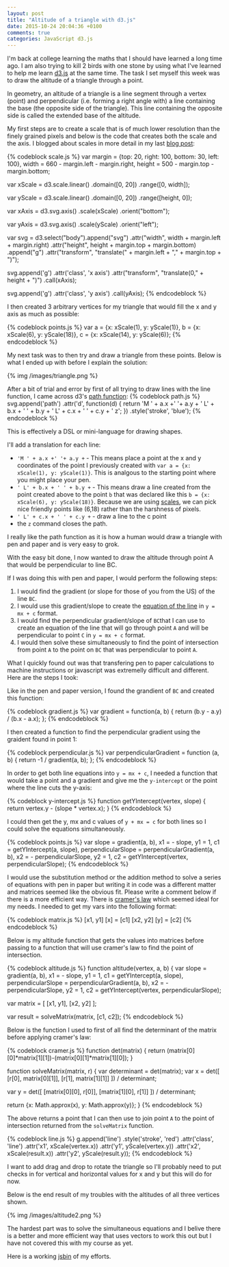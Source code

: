 ```yaml
---
layout: post
title: "Altitude of a triangle with d3.js"
date: 2015-10-24 20:04:36 +0100
comments: true
categories: JavaScript d3.js
---
```

I'm back at college learning the maths that I should have learned a long time ago.  I am also trying to kill 2 birds with one stone by using what I've learned to help me learn <a href="http://d3js.org/" target="_blank">d3.js</a> at the same time.  The task I set myself this week was to draw the altitude of a triangle through a point.

In geometry, an altitude of a triangle is a line segment through a vertex (point) and perpendicular (i.e. forming a right angle with) a line containing the base (the opposite side of the triangle).  This line containing the opposite side is called the extended base of the altitude.

My first steps are to create a scale that is of much lower resolution than the finely grained pixels and below is the code that creates both the scale and the axis.  I blogged about scales in more detail in my last <a href="http://www.thesoftwaresimpleton.com/blog/2015/09/20/first-d3/" target="_blank">blog post</a>:

{% codeblock scale.js %}
var margin = {top: 20, right: 100, bottom: 30, left: 100},
    width = 660 - margin.left - margin.right,
    height = 500 - margin.top - margin.bottom;

var xScale = d3.scale.linear()
    .domain([0, 20])
    .range([0, width]);

var yScale = d3.scale.linear()
    .domain([0, 20])
    .range([height, 0]);

var xAxis = d3.svg.axis()
    .scale(xScale)
    .orient("bottom");

var yAxis = d3.svg.axis()
    .scale(yScale)
    .orient("left");

var svg = d3.select("body").append("svg")
    .attr("width", width + margin.left + margin.right)
    .attr("height", height + margin.top + margin.bottom)
    .append("g")
    .attr("transform", "translate(" + margin.left + "," + margin.top + ")");

svg.append('g')
    .attr('class', 'x axis')
    .attr("transform", "translate(0," + height + ")")
    .call(xAxis);

svg.append('g')
    .attr('class', 'y axis')
    .call(yAxis);
{% endcodeblock %}

I then created 3 arbitrary vertices for my triangle that would fill the x and y axis as much as possible:

{% codeblock points.js %}
var a = {x: xScale(1), y: yScale(1)},
    b = {x: xScale(6), y: yScale(18)},
    c = {x: xScale(14), y: yScale(6)};
{% endcodeblock %}

My next task was to then try and draw a triangle from these points.  Below is what I ended up with before I explain the solution:

{% img /images/triangle.png %}

After a bit of trial and error by first of all trying to draw lines with the line function, I came across d3's <a href="https://www.dashingd3js.com/svg-paths-and-d3js">path function</a>:
{% codeblock path.js %}
svg.append('path')
    .attr('d', function(d) {
      return 'M ' + a.x +' '+ a.y +
             ' L' + b.x + ' ' + b.y +
             ' L' + c.x + ' ' + c.y +
             ' z';
    })
    .style('stroke', 'blue');
{% endcodeblock %}

This is effectively a DSL or mini-language for drawing shapes.

I'll add a translation for each line:

- ```'M ' + a.x +' '+ a.y +``` - This means place a point at the x and y coordinates of the point I previously created with ```var a = {x: xScale(1), y: yScale(1)}```.  This is analgous to the starting point where you might place your pen.
- ```' L' + b.x + ' ' + b.y +``` - This means draw a line created from the point created above to the point ```b``` that was declared like this ```b = {x: xScale(6), y: yScale(18)}```.  Because we are using <a href="https://github.com/mbostock/d3/wiki/Quantitative-Scales" target="_blanl">scales</a>, we can pick nice friendly points like (6,18) rather than the harshness of pixels.
- ```' L' + c.x + ' ' + c.y +``` - draw a line to the c point
- the ```z``` command closes the path.

I really like the path function as it is how a human would draw a triangle with pen and paper and is very easy to grok.

With the easy bit done, I now wanted to draw the altitude through point A that would be perpendicular to line BC.

If I was doing this with pen and paper, I would perform the following steps:

1.  I would find the gradient (or slope for those of you from the US) of the line ```BC```.
2.  I would use this gradient/slope to create the <a href="https://www.mathsisfun.com/equation_of_line.html" target="_blank">equation of the line</a> in ```y = mx + c``` format.
3.  I would find the perpendicular gradient/slope of ```BC```that I can use to create an equation of the line that will go through point ```A``` and will be perpendicular to point ```C``` in ```y = mx + c``` format.
4.  I would then solve these simultaneously to find the point of intersection from point ```A``` to the point on ```BC``` that was perpendicular to point ```A```.

What I quickly found out was that transfering pen to paper calculations to machine instructions or javascript was extremelly difficult and different.  Here are the steps I took:

Like in the pen and paper version, I found the grandient of ```BC``` and created this function:

{% codeblock gradient.js %}
var gradient = function(a, b) {
  return (b.y - a.y) / (b.x - a.x);
};
{% endcodeblock %}

I then created a function to find the perpendicular gradient using the graident found in point 1:

{% codeblock perpendicular.js %}
var perpendicularGradient = function (a, b) {
  return -1 / gradient(a, b);
};
{% endcodeblock %}

In order to get both line equations into ```y = mx + c```, I needed a function that would take a point and a gradient and give me the ```y-intercept``` or the point where the line cuts the y-axis:

{% codeblock y-intercept.js %}
function getYIntercept(vertex, slope) {
  return vertex.y - (slope * vertex.x);
}
{% endcodeblock %}

I could then get the y, mx and c values of ```y + mx = c``` for both lines so I could solve the equations simultaneously.

{% codeblock points.js %}
  var slope = gradient(a, b),
      x1 = - slope,
      y1 = 1,
      c1 = getYIntercept(a, slope),
      perpendicularSlope = perpendicularGradient(a, b),
      x2 = - perpendicularSlope,
      y2 = 1,
      c2 = getYIntercept(vertex, perpendicularSlope);
{% endcodeblock %}

I would use the substitution method or the addition method to solve a series of equations with pen in paper but writing it in code was a different matter and matrices seemed like the obvious fit.  Please write a comment below if there is a more efficient way.  There is <a href="http://www.chilimath.com/algebra/advanced/cramers/2x2.html" target="_blank">cramer's law</a> which seemed ideal for my needs.  I needed to get my vars into the following format:

{% codeblock matrix.js %}
[x1, y1] [x]  = [c1]
[x2, y2] [y]  = [c2]
{% endcodeblock %}

Below is my altitude function that gets the values into matrices before passing to a function that will use cramer's law to find the point of intersection.

{% codeblock altitude.js %}
function altitude(vertex, a, b) {
  var slope = gradient(a, b),
      x1 = - slope,
      y1 = 1,
      c1 = getYIntercept(a, slope),
      perpendicularSlope = perpendicularGradient(a, b),
      x2 = - perpendicularSlope,
      y2 = 1,
      c2 = getYIntercept(vertex, perpendicularSlope);

  var matrix = [
    [x1, y1],
    [x2, y2]
  ];

  var result = solveMatrix(matrix, [c1, c2]);
{% endcodeblock %}

Below is the function I used to first of all find the determinant of the matrix before applying cramer's law:

{% codeblock cramer.js %}
function det(matrix) {
  return (matrix[0][0]*matrix[1][1])-(matrix[0][1]*matrix[1][0]);
}

function solveMatrix(matrix, r) {
   var determinant = det(matrix);
   var x = det([
      [r[0], matrix[0][1]],
      [r[1], matrix[1][1]]
    ]) / determinant;

   var y = det([
     [matrix[0][0], r[0]],
     [matrix[1][0], r[1]]
   ]) / determinant;

  return {x: Math.approx(x), y: Math.approx(y)};
}
{% endcodeblock %}

The above returns a point that I can then use to join point ```A``` to the point of intersection returned from the ```solveMatrix``` function.

{% codeblock line.js %}
  g.append('line')
    .style('stroke', 'red')
    .attr('class', 'line')
    .attr('x1', xScale(vertex.x))
    .attr('y1', yScale(vertex.y))
    .attr('x2', xScale(result.x))
    .attr('y2', yScale(result.y));
{% endcodeblock %}

I want to add drag and drop to rotate the triangle so I'll probably need to put checks in for vertical and horizontal values for x and y but this will do for now.

Below is the end result of my troubles with the altitudes of all three vertices shown.

{% img /images/altitude2.png %}

The hardest part was to solve the simultaneous equations and I belive there is a better and more efficient way that uses vectors to work this out but I have not covered this with my course as yet.

Here is a working <a href="http://jsbin.com/qasutim/edit?js,output" target="_blank">jsbin</a> of my efforts.
